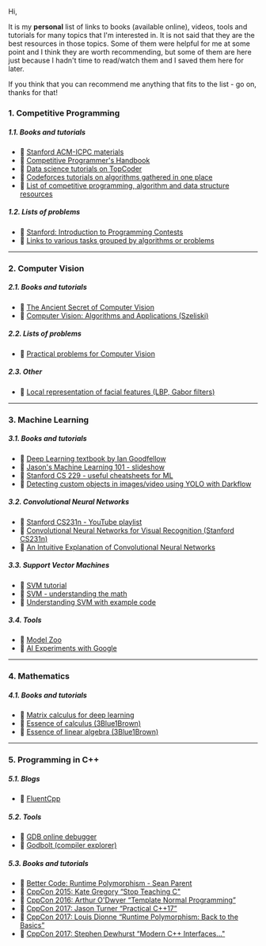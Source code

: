 Hi,

It is my __personal__ list of links to books (available online), videos, tools and tutorials for many topics that I'm interested in. It is not said that they are the best resources in those topics. Some of them were helpful for me at some point and I think they are worth recommending, but some of them are here just because I hadn't time to read/watch them and I saved them here for later.

If you think that you can recommend me anything that fits to the list - go on, thanks for that!

### 1. Competitive Programming
##### 1.1. Books and tutorials
- :notebook: [Stanford ACM-ICPC materials](https://github.com/jaehyunp/stanfordacm)
- :notebook: [Competitive Programmer's Handbook](https://cses.fi/book.html)  
- :notebook: [Data science tutorials on TopCoder](https://www.topcoder.com/community/data-science/data-science-tutorials/)  
- :notebook: [Codeforces tutorials on algorithms gathered in one place](http://codeforces.com/blog/entry/13529)  
- :notebook: [List of competitive programming, algorithm and data structure resources](https://github.com/lnishan/awesome-competitive-programming)

##### 1.2. Lists of problems
- :notebook: [Stanford: Introduction to Programming Contests](http://stanford.edu/class/cs97si/)
- :notebook: [Links to various tasks grouped by algorithms or problems](http://codeforces.com/blog/entry/55274)

<hr/>

### 2. Computer Vision
##### 2.1. Books and tutorials
- :movie_camera: [The Ancient Secret of Computer Vision](https://www.youtube.com/playlist?list=PLjMXczUzEYcHvw5YYSU92WrY8IwhTuq7p)
- :notebook: [Computer Vision: Algorithms and Applications (Szeliski)](http://szeliski.org/Book/drafts/SzeliskiBook_20100903_draft.pdf)

##### 2.2. Lists of problems
- :notebook: [Practical problems for Computer Vision](https://www.scss.tcd.ie/publications/book-supplements/A-Practical-Introduction-to-Computer-Vision-with-OpenCV/Problems/)

##### 2.3. Other
- :notebook: [Local representation of facial features (LBP, Gabor filters)](http://what-when-how.com/face-recognition/local-representation-of-facial-features-face-image-modeling-and-representation-face-recognition-part-1/)

<hr/>

### 3. Machine Learning
##### 3.1. Books and tutorials
- :notebook: [Deep Learning textbook by Ian Goodfellow](http://www.deeplearningbook.org/)
- :notebook: [Jason's Machine Learning 101 - slideshow](https://docs.google.com/presentation/d/1kSuQyW5DTnkVaZEjGYCkfOxvzCqGEFzWBy4e9Uedd9k/preview#slide=id.g168a3288f7_0_58)
- :notebook: [Stanford CS 229 - useful cheatsheets for ML](https://github.com/afshinea/stanford-cs-229-machine-learning)
- :notebook: [Detecting custom objects in images/video using YOLO with Darkflow](https://medium.com/coinmonks/detecting-custom-objects-in-images-video-using-yolo-with-darkflow-1ff119fa002f)

##### 3.2. Convolutional Neural Networks
- :movie_camera: [Stanford CS231n - YouTube playlist](https://www.youtube.com/watch?v=vT1JzLTH4G4&list=PLC1qU-LWwrF64f4QKQT-Vg5Wr4qEE1Zxk)
- :notebook: [Convolutional Neural Networks for Visual Recognition (Stanford CS231n)](http://cs231n.stanford.edu/syllabus.html)
- :notebook: [An Intuitive Explanation of Convolutional Neural Networks](https://ujjwalkarn.me/2016/08/11/intuitive-explanation-convnets/)  

##### 3.3. Support Vector Machines
- :notebook: [SVM tutorial](https://blog.statsbot.co/support-vector-machines-tutorial-c1618e635e93)  
- :notebook: [SVM - understanding the math](https://www.svm-tutorial.com/2014/11/svm-understanding-math-part-1/)  
- :notebook: [Understanding SVM with example code](https://www.analyticsvidhya.com/blog/2017/09/understaing-support-vector-machine-example-code/)

##### 3.4. Tools
- :wrench: [Model Zoo](https://modelzoo.co/)
- :wrench: [AI Experiments with Google](https://experiments.withgoogle.com/collection/ai)

<hr/>

### 4. Mathematics
##### 4.1. Books and tutorials
- :notebook: [Matrix calculus for deep learning](http://explained.ai/matrix-calculus/index.html)  
- :movie_camera: [Essence of calculus (3Blue1Brown)](https://www.youtube.com/watch?v=WUvTyaaNkzM&list=PLZHQObOWTQDMsr9K-rj53DwVRMYO3t5Yr)
- :movie_camera: [Essence of linear algebra (3Blue1Brown)](https://www.youtube.com/watch?v=kjBOesZCoqc&list=PLZHQObOWTQDPD3MizzM2xVFitgF8hE_ab)

<hr/>

### 5. Programming in C++
##### 5.1. Blogs
- :notebook: [FluentCpp](https://www.fluentcpp.com)

##### 5.2. Tools
- :wrench: [GDB online debugger](https://www.onlinegdb.com/)
- :wrench: [Godbolt (compiler explorer)](https://godbolt.org/)

##### 5.3. Books and tutorials
- :movie_camera: [Better Code: Runtime Polymorphism - Sean Parent](https://www.youtube.com/watch?v=QGcVXgEVMJg)  
- :movie_camera: [CppCon 2015: Kate Gregory “Stop Teaching C"](https://www.youtube.com/watch?v=YnWhqhNdYyk)
- :movie_camera: [CppCon 2016: Arthur O'Dwyer “Template Normal Programming”](https://www.youtube.com/watch?v=vwrXHznaYLA&feature=youtu.be)
- :movie_camera: [CppCon 2017: Jason Turner “Practical C++17”](https://www.youtube.com/watch?v=nnY4e4faNp0)
- :movie_camera: [CppCon 2017: Louis Dionne “Runtime Polymorphism: Back to the Basics”](https://www.youtube.com/watch?v=gVGtNFg4ay0)
- :movie_camera: [CppCon 2017: Stephen Dewhurst “Modern C++ Interfaces..."](https://www.youtube.com/watch?v=PFdWqa68LmA&feature=youtu.be)

